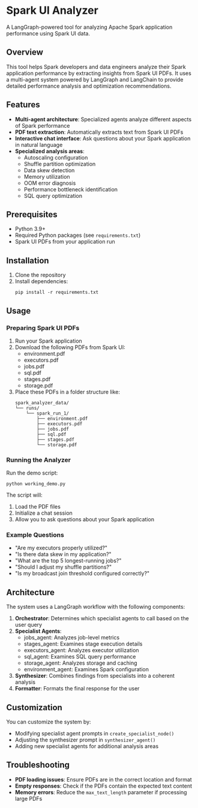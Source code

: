 # Spark UI Analyzer

A LangGraph-powered tool for analyzing Apache Spark application performance using Spark UI data.

## Overview

This tool helps Spark developers and data engineers analyze their Spark application performance by extracting insights from Spark UI PDFs. It uses a multi-agent system powered by LangGraph and LangChain to provide detailed performance analysis and optimization recommendations.

## Features

- **Multi-agent architecture**: Specialized agents analyze different aspects of Spark performance
- **PDF text extraction**: Automatically extracts text from Spark UI PDFs
- **Interactive chat interface**: Ask questions about your Spark application in natural language
- **Specialized analysis areas**:
  - Autoscaling configuration
  - Shuffle partition optimization
  - Data skew detection
  - Memory utilization
  - OOM error diagnosis
  - Performance bottleneck identification
  - SQL query optimization

## Prerequisites

- Python 3.9+
- Required Python packages (see `requirements.txt`)
- Spark UI PDFs from your application run

## Installation

1. Clone the repository
2. Install dependencies:
   ```
   pip install -r requirements.txt
   ```

## Usage

### Preparing Spark UI PDFs

1. Run your Spark application
2. Download the following PDFs from Spark UI:
   - environment.pdf
   - executors.pdf
   - jobs.pdf
   - sql.pdf
   - stages.pdf
   - storage.pdf
3. Place these PDFs in a folder structure like:
   ```
   spark_analyzer_data/
   └── runs/
       └── spark_run_1/
           ├── environment.pdf
           ├── executors.pdf
           ├── jobs.pdf
           ├── sql.pdf
           ├── stages.pdf
           └── storage.pdf
   ```

### Running the Analyzer

Run the demo script:

```
python working_demo.py
```

The script will:

1. Load the PDF files
2. Initialize a chat session
3. Allow you to ask questions about your Spark application

### Example Questions

- "Are my executors properly utilized?"
- "Is there data skew in my application?"
- "What are the top 5 longest-running jobs?"
- "Should I adjust my shuffle partitions?"
- "Is my broadcast join threshold configured correctly?"

## Architecture

The system uses a LangGraph workflow with the following components:

1. **Orchestrator**: Determines which specialist agents to call based on the user query
2. **Specialist Agents**:
   - jobs_agent: Analyzes job-level metrics
   - stages_agent: Examines stage execution details
   - executors_agent: Analyzes executor utilization
   - sql_agent: Examines SQL query performance
   - storage_agent: Analyzes storage and caching
   - environment_agent: Examines Spark configuration
3. **Synthesizer**: Combines findings from specialists into a coherent analysis
4. **Formatter**: Formats the final response for the user

## Customization

You can customize the system by:

- Modifying specialist agent prompts in `create_specialist_node()`
- Adjusting the synthesizer prompt in `synthesizer_agent()`
- Adding new specialist agents for additional analysis areas

## Troubleshooting

- **PDF loading issues**: Ensure PDFs are in the correct location and format
- **Empty responses**: Check if the PDFs contain the expected text content
- **Memory errors**: Reduce the `max_text_length` parameter if processing large PDFs
